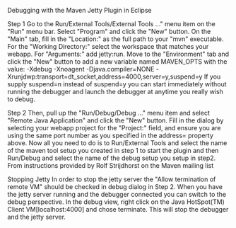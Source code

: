 Debugging with the Maven Jetty Plugin in Eclipse

Step 1
Go to the Run/External Tools/External Tools ..." menu item on the "Run" menu bar. Select "Program" and click the "New" button. On the "Main" tab, fill in the "Location:" as the full path to your "mvn" executable. For the "Working Directory:" select the workspace that matches your webapp. For "Arguments:" add jetty:run.
Move to the "Environment" tab and click the "New" button to add a new variable named MAVEN_OPTS with the value:
-Xdebug -Xnoagent -Djava.compiler=NONE -Xrunjdwp:transport=dt_socket,address=4000,server=y,suspend=y
If you supply suspend=n instead of suspend=y you can start immediately without running the debugger and launch the debugger at anytime you really wish to debug.

Step 2
Then, pull up the "Run/Debug/Debug ..." menu item and select "Remote Java Application" and click the "New" button. Fill in the dialog by selecting your webapp project for the "Project:" field, and ensure you are using the same port number as you specified in the address= property above.
Now all you need to do is to Run/External Tools and select the name of the maven tool setup you created in step 1 to start the plugin and then Run/Debug and select the name of the debug setup you setup in step2.
From instructions provided by Rolf Strijdhorst on the Maven mailing list

Stopping Jetty
In order to stop the jetty server the "Allow termination of remote VM" should be checked in debug dialog in Step 2. When you have the jetty server running and the debugger connected you can switch to the debug perspective. In the debug view, right click on the Java HotSpot(TM) Client VM[localhost:4000] and  chose terminate. This will stop the debugger and the jetty server.

